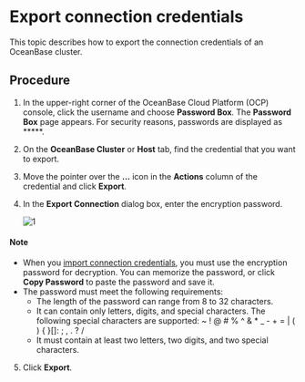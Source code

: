 # Export connection credentials

This topic describes how to export the connection credentials of an OceanBase cluster.

## Procedure

1. In the upper-right corner of the OceanBase Cloud Platform (OCP) console, click the username and choose **Password Box**.
   The **Password Box** page appears.
   For security reasons, passwords are displayed as *****.

2. On the **OceanBase Cluster** or **Host** tab, find the credential that you want to export.

3. Move the pointer over the **...** icon in the **Actions** column of the credential and click **Export**.

4. In the **Export Connection** dialog box, enter the encryption password.

   ![1](https://obbusiness-private.oss-cn-shanghai.aliyuncs.com/doc/img/ocp/%E5%AF%BC%E5%87%BA%E5%AF%86%E7%A0%81.png)

  <main id="notice" type='explain'>
    <h4>Note</h4>
    <ul>
    <li>When you <a href="3.import-connection.md">import connection credentials</a>, you must use the encryption password for decryption. You can memorize the password, or click <strong>Copy Password</strong> to paste the password and save it.</li>
    <li>The password must meet the following requirements:
    <ul>
    <li>The length of the password can range from 8 to 32 characters.</li>
    <li>It can contain only letters, digits, and special characters. The following special characters are supported: ~ ! @ # % ^ &amp; * _ - + = | ( ) { }[]: ; , . ? /</li>
    <li>It must contain at least two letters, two digits, and two special characters.</li>
    </ul>
    </li>
    </ul>
  </main>

5. Click **Export**.
